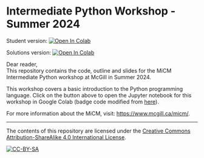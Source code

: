 # Intermediate Python Workshop - Summer 2024

Student version: 
[![Open In Colab](https://colab.research.google.com/assets/colab-badge.svg)](https://colab.research.google.com/github/bzrudski/micm_intermediate_python_summer_2024/blob/main/code/BenjaminRudskiIntermediatePython.ipynb)

Solutions version:
[![Open In Colab](https://colab.research.google.com/assets/colab-badge.svg)](https://colab.research.google.com/github/bzrudski/micm_intermediate_python_summer_2024/blob/main/solutions/BenjaminRudskiIntermediatePython.ipynb)

Dear reader,  
This repository contains the code, outline and slides for the MiCM Intermediate Python workshop at McGill in Summer 2024.

This workshop covers a basic introduction to the Python programming language. Click on the button above to open the Jupyter notebook for this workshop in Google Colab (badge code modified from [here](https://colab.research.google.com/github/googlecolab/colabtools/blob/master/notebooks/colab-github-demo.ipynb#scrollTo=8QAWNjizy_3O)).

For more information about the MiCM, visit: https://www.mcgill.ca/micm/.

---

The contents of this repository are licensed under the [Creative Commons Attribution-ShareAlike 4.0 International License](https://creativecommons.org/licenses/by-sa/4.0/).

[![CC-BY-SA](https://mirrors.creativecommons.org/presskit/buttons/88x31/svg/by-sa.svg)](https://creativecommons.org/licenses/by-sa/4.0/)